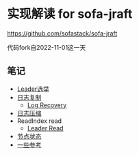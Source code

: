 # 实现解读 for sofa-jraft
https://github.com/sofastack/sofa-jraft 

代码fork自2022-11-01这一天

## 笔记
* [Leader选举](notes/LeaderElection.md)
* [日志复制](notes/LogReplication.md)
	* [Log Recovery](notes/LogRecovery.md)
* [日志压缩](notes/LogCompaction.md)
* ReadIndex read
	* [Leader Read](notes/LeaderRead.md) 	
* [节点状态](notes/NodeStatus.md)
* [一些参考](notes/Reference.md)
